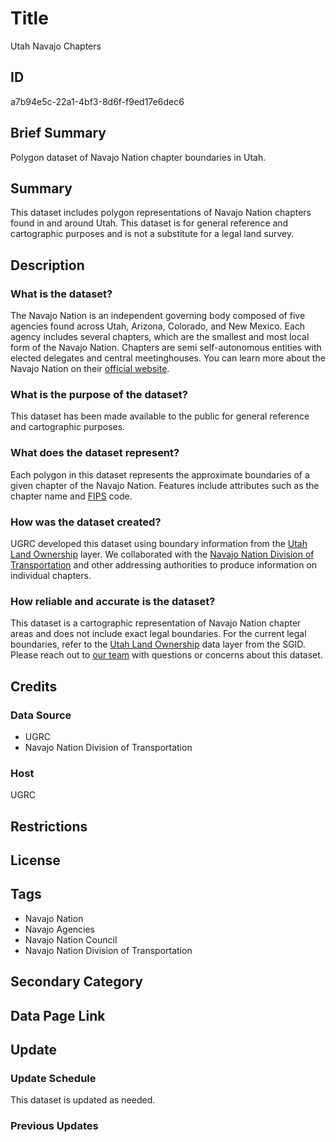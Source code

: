 # Title

Utah Navajo Chapters

## ID

a7b94e5c-22a1-4bf3-8d6f-f9ed17e6dec6

## Brief Summary

Polygon dataset of Navajo Nation chapter boundaries in Utah.

## Summary

This dataset includes polygon representations of Navajo Nation chapters found in and around Utah. This dataset is for general reference and cartographic purposes and is not a substitute for a legal land survey.

## Description

### What is the dataset?

The Navajo Nation is an independent governing body composed of five agencies found across Utah, Arizona, Colorado, and New Mexico. Each agency includes several chapters, which are the smallest and most local form of the Navajo Nation. Chapters are semi self-autonomous entities with elected delegates and central meetinghouses. You can learn more about the Navajo Nation on their [official website](https://www.navajo-nsn.gov/).

### What is the purpose of the dataset?

This dataset has been made available to the public for general reference and cartographic purposes.

### What does the dataset represent?

Each polygon in this dataset represents the approximate boundaries of a given chapter of the Navajo Nation. Features include attributes such as the chapter name and [FIPS](https://www.nist.gov/standardsgov/compliance-faqs-federal-information-processing-standards-fips#FIPS1) code.

### How was the dataset created?

UGRC developed this dataset using boundary information from the [Utah Land Ownership](https://gis.utah.gov/products/sgid/cadastre/land-ownership/) layer. We collaborated with the [Navajo Nation Division of Transportation](https://navajodot.org/) and other addressing authorities to produce information on individual chapters.

### How reliable and accurate is the dataset?

This dataset is a cartographic representation of Navajo Nation chapter areas and does not include exact legal boundaries. For the current legal boundaries, refer to the [Utah Land Ownership](https://gis.utah.gov/products/sgid/cadastre/land-ownership/) data layer from the SGID. Please reach out to [our team](https://gis.utah.gov/contact/) with questions or concerns about this dataset.

## Credits

### Data Source

- UGRC
- Navajo Nation Division of Transportation

### Host

UGRC

## Restrictions

## License

## Tags

- Navajo Nation
- Navajo Agencies
- Navajo Nation Council
- Navajo Nation Division of Transportation

## Secondary Category

## Data Page Link

## Update

### Update Schedule

This dataset is updated as needed.

### Previous Updates
